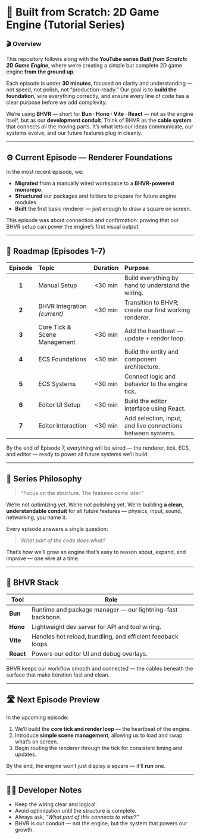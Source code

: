 # 🧩 Built from Scratch: 2D Game Engine (Tutorial Series)

### 🎬 Overview

This repository follows along with the **YouTube series _Built from Scratch: 2D Game Engine_**, where we’re creating a simple but complete 2D game engine **from the ground up**.

Each episode is under **30 minutes**, focused on clarity and understanding — not speed, not polish, not “production-ready.”
Our goal is to **build the foundation**, wire everything correctly, and ensure every line of code has a clear purpose before we add complexity.

We’re using **BHVR** — short for **Bun · Hono · Vite · React** — not as the engine itself, but as our **development conduit**.
Think of BHVR as the **cable system** that connects all the moving parts. It’s what lets our ideas communicate, our systems evolve, and our future features plug in cleanly.

---

## ⚙️ Current Episode — Renderer Foundations

In the most recent episode, we:

- **Migrated** from a manually wired workspace to a **BHVR-powered monorepo**.
- **Structured** our packages and folders to prepare for future engine modules.
- **Built** the first basic renderer — just enough to draw a square on screen.

This episode was about connection and confirmation: proving that our BHVR setup can power the engine’s first visual output.

---

## 🧭 Roadmap (Episodes 1–7)

| Episode | Topic                        | Duration | Purpose                                                     |
| :-----: | :--------------------------- | :------: | :---------------------------------------------------------- |
|  **1**  | Manual Setup                 | <30 min  | Build everything by hand to understand the wiring.          |
|  **2**  | BHVR Integration _(current)_ | <30 min  | Transition to BHVR; create our first working renderer.      |
|  **3**  | Core Tick & Scene Management | <30 min  | Add the heartbeat — update + render loop.                   |
|  **4**  | ECS Foundations              | <30 min  | Build the entity and component architecture.                |
|  **5**  | ECS Systems                  | <30 min  | Connect logic and behavior to the engine tick.              |
|  **6**  | Editor UI Setup              | <30 min  | Build the editor interface using React.                     |
|  **7**  | Editor Interaction           | <30 min  | Add selection, input, and live connections between systems. |

By the end of Episode 7, everything will be wired — the renderer, tick, ECS, and editor — ready to power all future systems we’ll build.

---

## 🧠 Series Philosophy

> “Focus on the structure.
> The features come later.”

We’re not optimizing yet.
We’re not polishing yet.
We’re building **a clean, understandable conduit** for all future features — physics, input, sound, networking, you name it.

Every episode answers a single question:

> _What part of the code does what?_

That’s how we’ll grow an engine that’s easy to reason about, expand, and improve — one wire at a time.

---

## 🧰 BHVR Stack

| Tool      | Role                                                        |
| --------- | ----------------------------------------------------------- |
| **Bun**   | Runtime and package manager — our lightning-fast backbone.  |
| **Hono**  | Lightweight dev server for API and tool wiring.             |
| **Vite**  | Handles hot reload, bundling, and efficient feedback loops. |
| **React** | Powers our editor UI and debug overlays.                    |

BHVR keeps our workflow smooth and connected — the cables beneath the surface that make iteration fast and clean.

---

## 🛣️ Next Episode Preview

In the upcoming episode:

1. We’ll build the **core tick and render loop** — the heartbeat of the engine.
2. Introduce **simple scene management**, allowing us to load and swap what’s on screen.
3. Begin routing the renderer through the tick for consistent timing and updates.

By the end, the engine won’t just display a square — it’ll **run** one.

---

## 🧑‍💻 Developer Notes

- Keep the wiring clear and logical.
- Avoid optimization until the structure is complete.
- Always ask, _“What part of this connects to what?”_
- BHVR is our conduit — not the engine, but the system that powers our growth.
